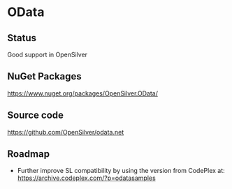 ﻿# OData

## Status

Good support in OpenSilver

## NuGet Packages

https://www.nuget.org/packages/OpenSilver.OData/

## Source code

https://github.com/OpenSilver/odata.net

## Roadmap

- Further improve SL compatibility by using the version from CodePlex at: https://archive.codeplex.com/?p=odatasamples

